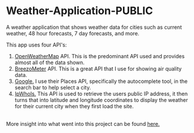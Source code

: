 # Weather-Application-PUBLIC

A weather application that shows weather data for cities such as current weather, 48 hour forecasts, 7 day forecasts, and more.

This app uses four API's: <br>
1. <a href="https://openweathermap.org/">OpenWeatherMap</a> API. This is the predominant API used and provides almost all of the data shown. <br>
2. <a href="https://www.breezometer.com/">BreezoMeter</a> API. This is a great API that I use for showing air quality data. <br>
3. <a href="https://developers.google.com/maps/documentation/places/web-service/autocomplete">Google.</a> I use their Places API, specifically the autocomplete tool, in the search bar to help select a city. <br>
4. <a href="https://ipwhois.io/">IpWhoIs.</a> This API is used to retrieve the users public IP address, it then turns that into latitude and longitude coordinates to display the weather for their current city when they first load the site. <br>
<br>
More insight into what went into this project can be found <a href="http://www.bryanmcknight.co/projects">here.</a>

